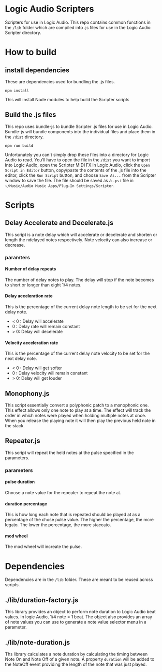 # Logic Audio Scripters
Scripters for use in Logic Audio.  This repo contains common functions in the `/lib` folder which are compiled into .js files for use in the Logic Audio Scripter directory.  

# How to build

## install dependencies

These are dependencies used for bundling the .js files.

```
npm install
```

This will install Node modules to help build the Scripter scripts.

## Build the .js files

This repo uses bundle-js to bundle Scripter .js files for use in Logic Audio.  Bundle-js will bundle components into the individual files and place them in the `/dist` directory.

```
npm run build
```
Unfortunately you can't simply drop these files into a directory for Logic Audio to read.  You'll have to open the file in the `/dist` you want to import into Logic Audio, open the Scripter MIDI FX in Logic Audio, click the `Open Script in Editor` button, copy/paste the contents of the .js file into the editor, click the `Run Script` button, and choose `Save As...` from the Scripter window to save the file. The file should be saved as a `.pst` file in `~/Music/Audio Music Apps/Plug-In Settings/Scripter`.

# Scripts
## Delay Accelerate and Decelerate.js
This script is a note delay which will accelerate or decelerate and shorten or length the ndelayed notes respectively.  Note velocity can also increase or decrease. 

### paramters

#### Number of delay repeats
The number of delay notes to play.  The delay will stop if the note becomes to short or longer than eight 1/4 notes.

#### Delay acceleration rate
This is the percentage of the current delay note length to be set for the next delay note.

* < 0 : Delay will accelerate
* 0 : Delay rate will remain constant
* \> 0: Delay will decelerate

#### Velocity acceleration rate
This is the percentage of the current delay note velocity to be set for the next delay note.

* < 0 : Delay will get softer
* 0 : Delay velocity will remain constant
* \> 0: Delay will get louder

## Monophony.js
This script essentially convert a polyphonic patch to a monophonic one.  This effect allows only one note to play at a time.  The effect will track the order in which notes were played when holding multiple notes at once.  When you release the playing note it will then play the previous held note in the stack.

## Repeater.js
This script will repeat the held notes at the pulse specified in the parameters.

### parameters

#### pulse duration
Choose a note value for the repeater to repeat the note at.

#### duration percentage

This is how long each note that is repeated should be played at as a percentage of the chose pulse value.  The higher the percentage, the more legato.  The lower the percentage, the more staccato.

#### mod wheel

The mod wheel will increate the pulse.

# Dependencies

Dependencies are in the `/lib` folder.  These are meant to be reused across scripts.

## ./lib/duration-factory.js

This library provides an object to perform note duration to Logic Audio beat values.  In logic Audio, 1/4 note = 1 beat.  The object also provides an array of note values you can use to generate a note value selector menu in a parameter.

## ./lib/note-duration.js

Ths library calculates a note duration by calculating the timing between Note On and Note Off of a given note.  A property `duration` will be added to the NoteOff event providing the length of the note that was just played.
